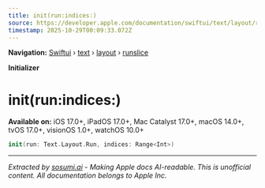```yaml
---
title: init(run:indices:)
source: https://developer.apple.com/documentation/swiftui/text/layout/runslice/init(run:indices:)
timestamp: 2025-10-29T00:09:33.072Z
---
```


**Navigation:** [Swiftui](/documentation/swiftui) › [text](/documentation/swiftui/text) › [layout](/documentation/swiftui/text/layout) › [runslice](/documentation/swiftui/text/layout/runslice)

**Initializer**

# init(run:indices:)

**Available on:** iOS 17.0+, iPadOS 17.0+, Mac Catalyst 17.0+, macOS 14.0+, tvOS 17.0+, visionOS 1.0+, watchOS 10.0+

```swift
init(run: Text.Layout.Run, indices: Range<Int>)
```

---

*Extracted by [sosumi.ai](https://sosumi.ai) - Making Apple docs AI-readable.*
*This is unofficial content. All documentation belongs to Apple Inc.*
